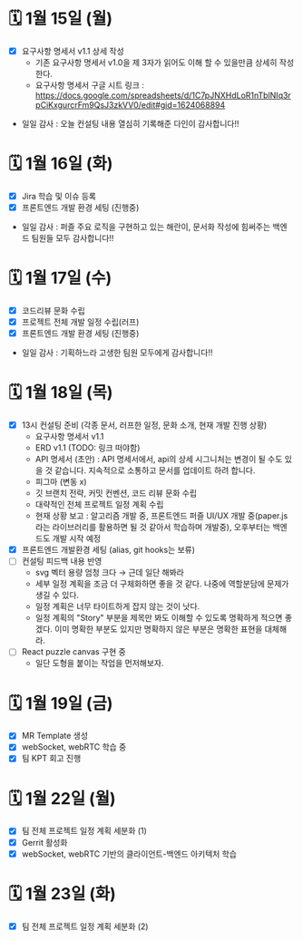 # 🗓️ 1월 15일 (월)

- [x] 요구사항 명세서 v1.1 상세 작성
    - 기존 요구사항 명세서 v1.0을 제 3자가 읽어도 이해 할 수 있을만큼 상세히 작성한다.
    - 요구사항 명세서 구글 시트 링크 : https://docs.google.com/spreadsheets/d/1C7pJNXHdLoR1nTblNIq3rpCiKxgurcrFm9QsJ3zkVV0/edit#gid=1624068894

- 일일 감사 : 오늘 컨설팅 내용 열심히 기록해준 다인이 감사합니다!!

# 🗓️ 1월 16일 (화)

- [x] Jira 학습 및 이슈 등록
- [x] 프론트엔드 개발 환경 세팅 (진행중)

- 일일 감사 : 퍼즐 주요 로직을 구현하고 있는 해란이, 문서화 작성에 힘써주는 백엔드 팀원들 모두 감사합니다!!

# 🗓️ 1월 17일 (수)

- [x] 코드리뷰 문화 수립
- [x] 프로젝트 전체 개발 일정 수립(러프)
- [x] 프론트엔드 개발 환경 세팅 (진행중)

- 일일 감사 : 기획하느라 고생한 팀원 모두에게 감사합니다!!

# 🗓️ 1월 18일 (목)

- [x]  13시 컨설팅 준비 (각종 문서, 러프한 일정, 문화 소개, 현재 개발 진행 상황)
    - 요구사항 명세서 v1.1
    - ERD v1.1 (TODO: 링크 떠야함)
    - API 명세서 (초안) : API 명세서에서, api의 상세 시그니처는 변경이 될 수도 있을 것 같습니다. 지속적으로 소통하고 문서를 업데이트 하려 합니다.
    - 피그마 (변동 x)
    - 깃 브랜치 전략, 커밋 컨벤션, 코드 리뷰 문화 수립
    - 대략적인 전체 프로젝트 일정 계획 수립
    - 현재 상황 보고 : 알고리즘 개발 중, 프론트엔드 퍼즐 UI/UX 개발 중(paper.js 라는 라이브러리를 활용하면 될 것 같아서 학습하며 개발중), 오후부터는 백엔드도 개발 시작 예정
- [x]  프론트엔드 개발환경 세팅 (alias, git hooks는 보류)
- [ ] 컨설팅 피드백 내용 반영
    - svg 벡터 용량 엄청 크다 → 근데 일단 해봐라
    - 세부 일정 계획을 조금 더 구체화하면 좋을 것 같다. 나중에 역할분담에 문제가 생길 수 있다.
    - 일정 계획은 너무 타이트하게 잡지 않는 것이 낫다.
    - 일정 계획의 "Story" 부분을 제목만 봐도 이해할 수 있도록 명확하게 적으면 좋겠다. 이미 명확한 부분도 있지만 명확하지 않은 부분은 명확한 표현을 대체해라.
- [ ]  React puzzle canvas 구현 중
    - 일단 도형을 붙이는 작업을 먼저해보자.

# 🗓️ 1월 19일 (금)

- [x] MR Template 생성
- [x] webSocket, webRTC 학습 중
- [x] 팀 KPT 회고 진행

# 🗓️ 1월 22일 (월)

- [x] 팀 전체 프로젝트 일정 계획 세분화 (1)
- [x] Gerrit 활성화
- [x] webSocket, webRTC 기반의 클라이언트-백엔드 아키텍처 학습

# 🗓️ 1월 23일 (화)

- [x] 팀 전체 프로젝트 일정 계획 세분화 (2)
